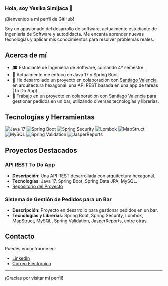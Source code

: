### Hola, soy Yesika Simijaca 👋

¡Bienvenido a mi perfil de GitHub!

Soy un apasionado del desarrollo de software, actualmente estudiante de Ingeniería de Software y autodidacta. Me encanta aprender nuevas tecnologías y aplicar mis conocimientos para resolver problemas reales. 

## Acerca de mí

- 🎓 Estudiante de Ingeniería de Software, cursando 4º semestre.
- 🌱 Actualmente me enfoco en Java 17 y Spring Boot.
- 🔭 He desarrollado un proyecto en colaboración con [Santiago Valencia](https://github.com/santiago971023) en arquitectura hexagonal: una API REST basada en una app de tareas (To Do App).
- 🚀 Trabajo en un proyecto en colaboración con [Santiago Valencia](https://github.com/santiago971023)  para gestionar pedidos en un bar, utilizando diversas tecnologías y librerías.


## Tecnologías y Herramientas

![Java 17](https://img.shields.io/badge/Java-17-007396?style=for-the-badge&logo=java&logoColor=white)
![Spring Boot](https://img.shields.io/badge/Spring_Boot-6DB33F?style=for-the-badge&logo=spring-boot&logoColor=white)
![Spring Security](https://img.shields.io/badge/Spring_Security-6DB33F?style=for-the-badge&logo=spring-security&logoColor=white)
![Lombok](https://img.shields.io/badge/Lombok-2C2E83?style=for-the-badge&logo=lombok&logoColor=white)
![MapStruct](https://img.shields.io/badge/MapStruct-233072?style=for-the-badge&logo=mapstruct&logoColor=white)
![MySQL](https://img.shields.io/badge/MySQL-4479A1?style=for-the-badge&logo=mysql&logoColor=white)
![Spring Validation](https://img.shields.io/badge/Spring_Validation-6DB33F?style=for-the-badge&logo=spring&logoColor=white)
![JasperReports](https://img.shields.io/badge/JasperReports-007ACC?style=for-the-badge&logo=jasperreports&logoColor=white)


## Proyectos Destacados

### API REST To Do App
- **Descripción**: Una API REST desarrollada con arquitectura hexagonal.
- **Tecnologías**: Java 17, Spring Boot, Spring Data JPA, MySQL.
- [Repositorio del Proyecto](https://github.com/santiago971023/demo-to-do)

### Sistema de Gestión de Pedidos para un Bar
- **Descripción**: Proyecto en desarrollo para gestionar pedidos en un bar.
- **Tecnologías y Librerías**: Spring Boot, Spring Security, Lombok, MapStruct, MySQL, Spring Validation, JasperReports, entre otras.

## Contacto

Puedes encontrarme en:

- [LinkedIn](https://www.linkedin.com/in/yesika-simijaca-870a15141/)
- [Correo Electrónico](mailto:yesikasimi@gmail.com)

---

¡Gracias por visitar mi perfil! 
